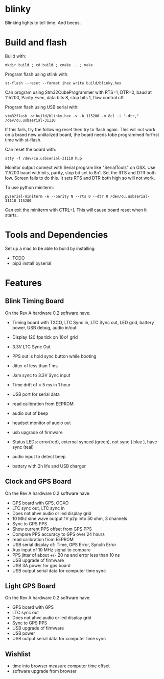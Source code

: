 # blinky

Blinking lights to tell time. And beeps.

# Build and flash

Build with:
```
mkdir build ; cd build ; cmake .. ; make
```

Program flash using stlink with:
```
st-flash --reset --format ihex write build/blinky.hex
```

Can program using Stm32CubeProgrammer with RTS=1, DTR=0, baud at 115200,
Parity Even, data bits 8, stop bits 1, flow control off.

Program flash using USB serial with:
```
stm32flash -w build/blinky.hex -v -b 115200 -m 8e1 -i "-dtr," /dev/cu.usbserial-31110
```

If this fails, try the following reset then try to flash again. This
will not work on a brand new uniitalized board, the board needs tobe
programmed forfirst time with st-flash.

Can reset the board with:
```
stty -f /dev/cu.usbserial-31110 hup
```

Monitor output connect with Serial program like "SerialTools" on
OSX. Use 115200 baud with bits, parity, stop bit set to 8n1. Set the RTS
and DTR both low. Screen fails to do this. It sets RTS and DTR both high
so will not work.

To use python miniterm:
```
pyserial-miniterm -e --parity N --rts 0 --dtr 0 /dev/cu.usbserial-31110 115200
```
Can exit the miniterm with CTRL+]. This will cause board reset when it starts.

# Tools and Dependencies

Set up a mac to be able to build by installing:

* TODO
* pip3 install pyserial

# Features

## Blink Timing Board

On the Rev A hardware 0.2 software have:

* Timing board with TXCO, LTC Sync in, LTC Sync out, LED grid,
  battery power, USB debug, audio in/out

* Display 120 fps tick on 10x4 grid
* 3.3V LTC Sync Out
* PPS out is hold sync button while booting
* Jitter of less than 1 ms
* Jam sync to 3.3V Sync input
* Time drift of < 5 ms in 1 hour
* USB port for serial data
* read  calibration from EEPROM
* audio out of beep
* headset monitor of audio out
* usb upgrade of firmware
* Status LEDs: error(red), external synced (green),  not sync (
  blue ), have sync (teal)
* audio input to detect beep
* battery with 2h life and USB charger

## Clock and GPS Board

On the Rev A hardware 0.2 software have:

* GPS board with GPS, OCXO
* LTC sync out, LTC sync in
* Does not ahve audio or led display grid
* 10 Mhz sine wave output 1V p2p into 50 ohm, 3 channels
* Sync to GPS PPS
* Show current PPS offset from GPS PPS
* Compare PPS accuracy to GPS over 24 hours
* read  calibration from EEPROM
* USB serial display of: Time, GPS Error, SyncIn Error
* Aux input of 10 MHz signal to compare
* PPS jitter of about +/- 20 ns and error less than 10 ns
* USB upgrade of firmware
* USB 3A power for gps board
* USB output serial data for computer time sync

## Light GPS Board

On the Rev A hardware 0.2 software have:

* GPS board with GPS
* LTC sync out
* Does not ahve audio or led display grid
* Sync to GPS PPS
* USB upgrade of firmware
* USB power
* USB output serial data for computer time sync



## Wishlist

* time into browser measure computer time offset
* software upgrade from browser
